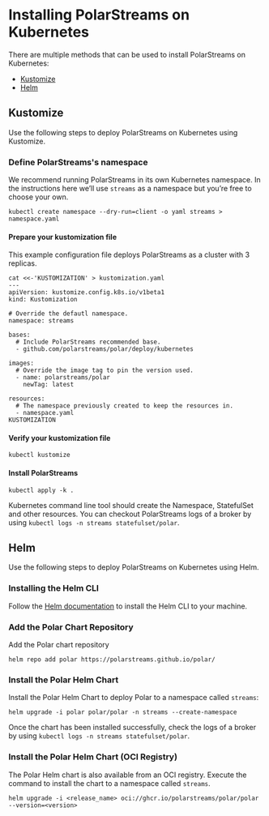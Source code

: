 # Installing PolarStreams on Kubernetes

There are multiple methods that can be used to install PolarStreams on Kubernetes:

* [Kustomize](https://kustomize.io)
* [Helm](https://helm.sh)

## Kustomize

Use the following steps to deploy PolarStreams on Kubernetes using Kustomize.

### Define PolarStreams's namespace

We recommend running PolarStreams in its own Kubernetes namespace. In the instructions here we’ll use `streams` as a namespace
but you’re free to choose your own.

```shell
kubectl create namespace --dry-run=client -o yaml streams > namespace.yaml
```

#### Prepare your kustomization file

This example configuration file deploys PolarStreams as a cluster with 3 replicas.

```shell
cat <<-'KUSTOMIZATION' > kustomization.yaml
---
apiVersion: kustomize.config.k8s.io/v1beta1
kind: Kustomization

# Override the defautl namespace.
namespace: streams

bases:
  # Include PolarStreams recommended base.
  - github.com/polarstreams/polar/deploy/kubernetes

images:
  # Override the image tag to pin the version used.
  - name: polarstreams/polar
    newTag: latest

resources:
  # The namespace previously created to keep the resources in.
  - namespace.yaml
KUSTOMIZATION
```

#### Verify your kustomization file

```shell
kubectl kustomize
```

#### Install PolarStreams

```shell
kubectl apply -k .
```

Kubernetes command line tool should create the Namespace, StatefulSet and other resources. You can checkout PolarStreams
logs of a broker by using `kubectl logs -n streams statefulset/polar`.

## Helm

Use the following steps to deploy PolarStreams on Kubernetes using Helm.

### Installing the Helm CLI

Follow the [Helm documentation](https://helm.sh/docs/intro/install) to install the Helm CLI to your machine.

### Add the Polar Chart Repository

Add the Polar chart repository

```shell
helm repo add polar https://polarstreams.github.io/polar/
```

### Install the Polar Helm Chart

Install the Polar Helm Chart to deploy Polar to a namespace called `streams`:

```shell
helm upgrade -i polar polar/polar -n streams --create-namespace
```

Once the chart has been installed successfully, check the logs of a broker by using `kubectl logs -n streams statefulset/polar`.

### Install the Polar Helm Chart (OCI Registry)

The Polar Helm chart is also available from an OCI registry. Execute the command to install the chart to a namespace called `streams`.

```shell
helm upgrade -i <release_name> oci://ghcr.io/polarstreams/polar/polar --version=<version>
```
